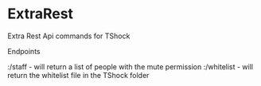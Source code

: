 ExtraRest
=========

Extra Rest Api commands for TShock


Endpoints

<ip>:<port>/staff  - will return a list of people with the mute permission
<ip>:<port>/whitelist  - will return the whitelist file in the TShock folder
